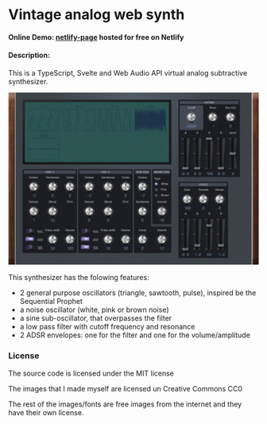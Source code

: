 # Vintage analog web synth

#### Online Demo: [netlify-page](https://vintage-analog-web-synth.netlify.app/) hosted for free on Netlify
#### Description:
This is a TypeScript, Svelte and Web Audio API virtual analog subtractive synthesizer.

![screenshot](screenshots/screenshot-01.png)

This synthesizer has the folowing features:
* 2 general purpose oscillators (triangle, sawtooth, pulse), inspired be the Sequential Prophet
* a noise oscillator (white, pink or brown noise)
* a sine sub-oscillator, that overpasses the filter
* a low pass filter with cutoff frequency and resonance
* 2 ADSR envelopes: one for the filter and one for the volume/amplitude

### License
The source code is licensed under the MIT license

The images that I made myself are licensed un Creative Commons CC0

The rest of the images/fonts are free images from the internet and they have their own license. 